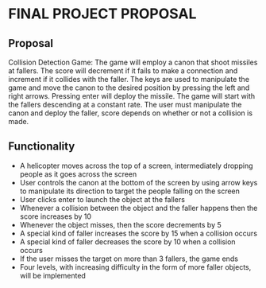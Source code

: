 # FINAL PROJECT PROPOSAL

## Proposal

Collision Detection Game:
The game will employ a canon that shoot missiles at fallers. The score will decrement if it fails to make a connection and increment if it collides with the faller. The keys are used to manipulate the game and move the canon to the desired position by pressing the left and right arrows. Pressing enter will deploy the missile. The game will start with the fallers descending at a constant rate. The user must manipulate the canon and deploy the faller, score depends on whether or not a collision is made.

## Functionality

* A helicopter moves across the top of a screen, intermediately dropping people as it goes across the screen
* User controls the canon at the bottom of the screen by using arrow keys to manipulate its direction to target the people falling on the screen
* User clicks enter to launch the object at the fallers
* Whenever a collision between the object and the faller happens then the score increases by 10
* Whenever the object misses, then the score decrements by 5
* A special kind of faller increases the score by 15 when a collision occurs
* A special kind of faller decreases the score by 10 when a collision occurs
* If the user misses the target on more than 3 fallers, the game ends
* Four levels, with increasing difficulty in the form of more faller objects, will be implemented
